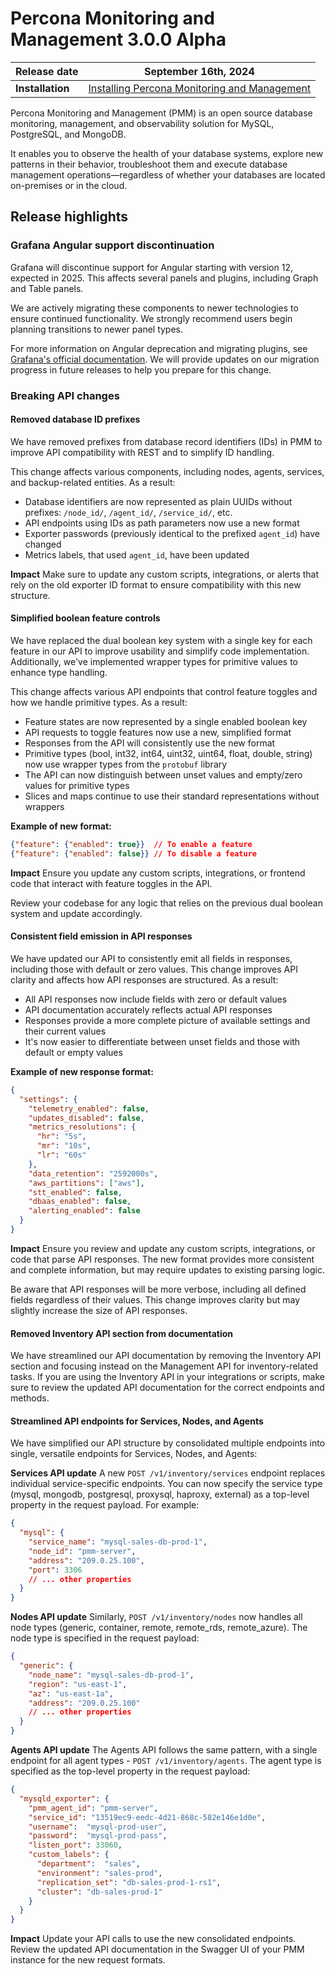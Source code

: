 # Percona Monitoring and Management 3.0.0 Alpha

| **Release date** | September 16th, 2024                                                                                   |
| ----------------- | ----------------------------------------------------------------------------------------------- |
| **Installation** | [Installing Percona Monitoring and Management](https://www.percona.com/software/pmm/quickstart) |

Percona Monitoring and Management (PMM) is an open source database monitoring, management, and observability solution for MySQL, PostgreSQL, and MongoDB.

It enables you to observe the health of your database systems, explore new patterns in their behavior, troubleshoot them and execute database management operations—regardless of whether your databases are located on-premises or in the cloud.

## Release highlights

### Grafana Angular support discontinuation

Grafana will discontinue support for Angular starting with version 12, expected in 2025. This affects several panels and plugins, including Graph and Table panels. 

We are actively migrating these components to newer technologies to ensure continued functionality. We strongly recommend users begin planning transitions to newer panel types.

For more information on Angular deprecation and migrating plugins, see [Grafana's official documentation](https://grafana.com/docs/grafana/latest/developers/angular_deprecation/plugins-using-angularjs/).  We will provide updates on our migration progress in future releases to help you prepare for this change.


### Breaking API changes

#### Removed database ID prefixes

We have removed prefixes from database record identifiers (IDs) in PMM to improve API compatibility with REST and to simplify ID handling.

This change affects various components, including nodes, agents, services, and backup-related entities. As a result:

- Database identifiers are now represented as plain UUIDs without prefixes: `/node_id/`, `/agent_id/`, `/service_id/`, etc.
- API endpoints using IDs as path parameters now use a new format
- Exporter passwords (previously identical to the prefixed `agent_id`) have changed
- Metrics labels, that used `agent_id`, have been updated

**Impact**
Make sure to update any custom scripts, integrations, or alerts that rely on the old exporter ID format to ensure compatibility with this new structure.

#### Simplified boolean feature controls

We have replaced the dual boolean key system with a single key for each feature in our API to improve usability and simplify code implementation.
Additionally, we've implemented wrapper types for primitive values to enhance type handling.

This change affects various API endpoints that control feature toggles and how we handle primitive types. As a result:

- Feature states are now represented by a single enabled boolean key
- API requests to toggle features now use a new, simplified format
- Responses from the API will consistently use the new format
- Primitive types (bool, int32, int64, uint32, uint64, float, double, string) now use wrapper types from the `protobuf` library
- The API can now distinguish between unset values and empty/zero values for primitive types
- Slices and maps continue to use their standard representations without wrappers

**Example of new format:**

```json
{"feature": {"enabled": true}}  // To enable a feature
{"feature": {"enabled": false}} // To disable a feature
```

**Impact**
Ensure you update any custom scripts, integrations, or frontend code that interact with feature toggles in the API. 

Review your codebase for any logic that relies on the previous dual boolean system and update accordingly.


#### Consistent field emission in API responses

We have updated our API to consistently emit all fields in responses, including those with default or zero values. This change improves API clarity and affects how API responses are structured. As a result:

- All API responses now include fields with zero or default values
- API documentation accurately reflects actual API responses
- Responses provide a more complete picture of available settings and their current values
- It's now easier to differentiate between unset fields and those with default or empty values

**Example of new response format:**

```json
{
  "settings": {
    "telemetry_enabled": false,
    "updates_disabled": false,
    "metrics_resolutions": {
      "hr": "5s",
      "mr": "10s",
      "lr": "60s"
    },
    "data_retention": "2592000s",
    "aws_partitions": ["aws"],
    "stt_enabled": false,
    "dbaas_enabled": false,
    "alerting_enabled": false
  }
}
```

**Impact**
Ensure you review and update any custom scripts, integrations, or code that parse API responses. The new format provides more consistent and complete information, but may require updates to existing parsing logic.

Be aware that API responses will be more verbose, including all defined fields regardless of their values. This change improves clarity but may slightly increase the size of API responses.

#### Removed Inventory API section from documentation

We have streamlined our API documentation by removing the Inventory API section and focusing instead on the Management API for inventory-related tasks. If you are using the Inventory API in your integrations or scripts, make sure to review the updated API documentation for the correct endpoints and methods.


#### Streamlined API endpoints for Services, Nodes, and Agents

We have simplified our API structure by consolidated multiple endpoints into single, versatile endpoints for Services, Nodes, and Agents:

**Services API update**
A new `POST /v1/inventory/services` endpoint replaces individual service-specific endpoints. You can now specify the service type (mysql, mongodb, postgresql, proxysql, haproxy, external) as a top-level property in the request payload. For example:

```json
{
  "mysql": {
    "service_name": "mysql-sales-db-prod-1",
    "node_id": "pmm-server",
    "address": "209.0.25.100",
    "port": 3306
    // ... other properties
  }
}
```

**Nodes API update**
Similarly, `POST /v1/inventory/nodes` now handles all node types (generic, container, remote, remote_rds, remote_azure). The node type is specified in the request payload:

```json
{
  "generic": {
    "node_name": "mysql-sales-db-prod-1",
    "region": "us-east-1",
    "az": "us-east-1a",
    "address": "209.0.25.100"
    // ... other properties
  }
}
```

**Agents API update**
The Agents API follows the same pattern, with a single endpoint for all agent types - `POST /v1/inventory/agents`. The agent type is specified as the top-level property in the request payload:

```json
{
  "mysqld_exporter": {
    "pmm_agent_id": "pmm-server",
    "service_id": "13519ec9-eedc-4d21-868c-582e146e1d0e",
    "username":  "mysql-prod-user",
    "password":  "mysql-prod-pass",
    "listen_port": 33060,
    "custom_labels": {
      "department":  "sales",
      "environment": "sales-prod",
      "replication_set": "db-sales-prod-1-rs1",
      "cluster": "db-sales-prod-1"
    }
  }
}
```

**Impact**
Update your API calls to use the new consolidated endpoints. Review the updated API documentation in the Swagger UI of your PMM instance for the new request formats.